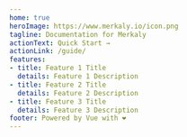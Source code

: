 ```yaml
---
home: true
heroImage: https://www.merkaly.io/icon.png
tagline: Documentation for Merkaly
actionText: Quick Start →
actionLink: /guide/
features:
- title: Feature 1 Title
  details: Feature 1 Description
- title: Feature 2 Title
  details: Feature 2 Description
- title: Feature 3 Title
  details: Feature 3 Description
footer: Powered by Vue with ❤️
---
```

